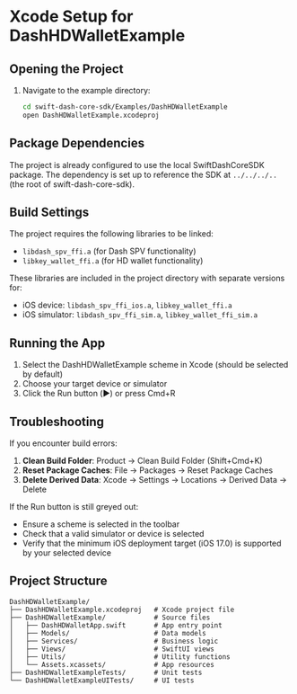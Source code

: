 # Xcode Setup for DashHDWalletExample

## Opening the Project

1. Navigate to the example directory:
   ```bash
   cd swift-dash-core-sdk/Examples/DashHDWalletExample
   open DashHDWalletExample.xcodeproj
   ```

## Package Dependencies

The project is already configured to use the local SwiftDashCoreSDK package. The dependency is set up to reference the SDK at `../../../..` (the root of swift-dash-core-sdk).

## Build Settings

The project requires the following libraries to be linked:
- `libdash_spv_ffi.a` (for Dash SPV functionality)
- `libkey_wallet_ffi.a` (for HD wallet functionality)

These libraries are included in the project directory with separate versions for:
- iOS device: `libdash_spv_ffi_ios.a`, `libkey_wallet_ffi.a`
- iOS simulator: `libdash_spv_ffi_sim.a`, `libkey_wallet_ffi_sim.a`

## Running the App

1. Select the DashHDWalletExample scheme in Xcode (should be selected by default)
2. Choose your target device or simulator
3. Click the Run button (▶️) or press Cmd+R

## Troubleshooting

If you encounter build errors:

1. **Clean Build Folder**: Product → Clean Build Folder (Shift+Cmd+K)
2. **Reset Package Caches**: File → Packages → Reset Package Caches
3. **Delete Derived Data**: Xcode → Settings → Locations → Derived Data → Delete

If the Run button is still greyed out:
- Ensure a scheme is selected in the toolbar
- Check that a valid simulator or device is selected
- Verify that the minimum iOS deployment target (iOS 17.0) is supported by your selected device

## Project Structure

```
DashHDWalletExample/
├── DashHDWalletExample.xcodeproj   # Xcode project file
├── DashHDWalletExample/            # Source files
│   ├── DashHDWalletApp.swift       # App entry point
│   ├── Models/                     # Data models
│   ├── Services/                   # Business logic
│   ├── Views/                      # SwiftUI views
│   ├── Utils/                      # Utility functions
│   └── Assets.xcassets/            # App resources
├── DashHDWalletExampleTests/       # Unit tests
└── DashHDWalletExampleUITests/     # UI tests
```